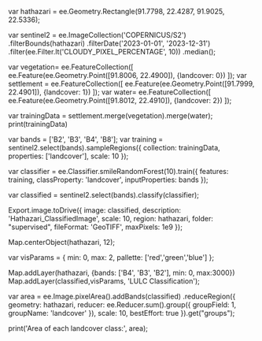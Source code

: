 var hathazari = ee.Geometry.Rectangle(91.7798, 22.4287, 91.9025, 22.5336);

var sentinel2 = ee.ImageCollection('COPERNICUS/S2')
  .filterBounds(hathazari)
  .filterDate('2023-01-01', '2023-12-31')
  .filter(ee.Filter.lt('CLOUDY_PIXEL_PERCENTAGE', 10))
  .median();

var vegetation= ee.FeatureCollection([
  ee.Feature(ee.Geometry.Point([91.8006, 22.4900]), {landcover: 0})
  ]);
var settlement = ee.FeatureCollection([
  ee.Feature(ee.Geometry.Point([91.7999, 22.4901]), {landcover: 1})
  ]);
var water= ee.FeatureCollection([
  ee.Feature(ee.Geometry.Point([91.8012, 22.4910]), {landcover: 2}) 
]);

var trainingData = settlement.merge(vegetation).merge(water);
print(trainingData)


var bands = ['B2', 'B3', 'B4', 'B8']; 
var training = sentinel2.select(bands).sampleRegions({
  collection: trainingData,
  properties: ['landcover'],
  scale: 10
});

var classifier = ee.Classifier.smileRandomForest(10).train({
  features: training,
  classProperty: 'landcover',
  inputProperties: bands
});

var classified = sentinel2.select(bands).classify(classifier);

Export.image.toDrive({
  image: classified,
  description: 'Hathazari_ClassifiedImage',
  scale: 10,
  region: hathazari,
  folder: "supervised",
  fileFormat: 'GeoTIFF',
  maxPixels: 1e9
});

Map.centerObject(hathazari, 12);

var visParams = {
  min: 0,
  max: 2, 
  pallette: ['red','green','blue']
};

Map.addLayer(hathazari, {bands: ['B4', 'B3', 'B2'], min: 0, max:3000})
Map.addLayer(classified,visParams, 'LULC Classification');

var area = ee.Image.pixelArea().addBands(classified)
  .reduceRegion({
    geometry: hathazari,
    reducer: ee.Reducer.sum().group({
      groupField: 1,
      groupName: 'landcover'
    }),
    scale: 10,
    bestEffort: true
  }).get("groups");

print('Area of each landcover class:', area);
